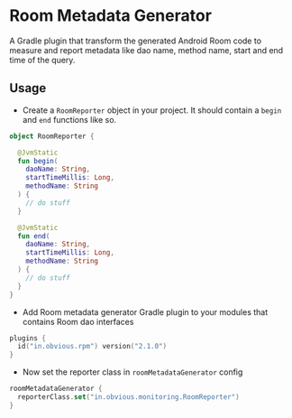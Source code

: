# Room Metadata Generator

A Gradle plugin that transform the generated Android Room code to measure and report
metadata like dao name, method name, start and end time of the query.

## Usage

- Create a `RoomReporter` object in your project. It should contain a `begin` and `end` functions like so.

```kotlin
object RoomReporter {

  @JvmStatic
  fun begin(
    daoName: String,
    startTimeMillis: Long,
    methodName: String
  ) {
    // do stuff
  }

  @JvmStatic
  fun end(
    daoName: String,
    startTimeMillis: Long,
    methodName: String
  ) {
    // do stuff
  }
}
```

- Add Room metadata generator Gradle plugin to your modules that contains Room dao interfaces

```kotlin
plugins {
  id("in.obvious.rpm") version("2.1.0")
}
```

- Now set the reporter class in `roomMetadataGenerator` config

```kotlin
roomMetadataGenerator {
  reporterClass.set("in.obvious.monitoring.RoomReporter")
}
```
